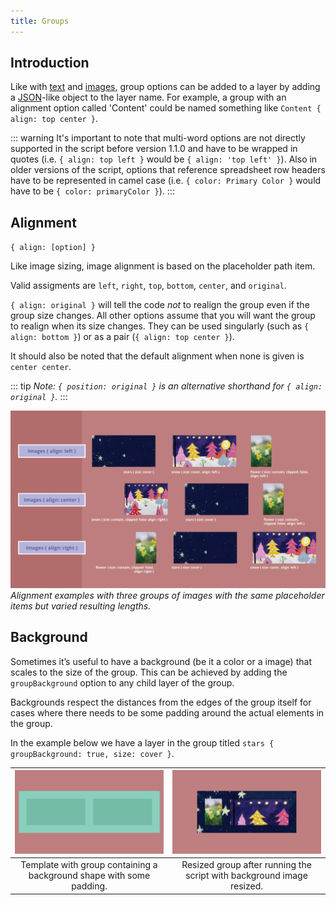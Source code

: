 ```yaml
---
title: Groups
---
```

## Introduction

Like with [text](../text/) and [images](../images/), group options can be added to a layer by adding a [JSON](https://www.json.org/json-en.html)-like object to the layer name. For example, a group with an alignment option called 'Content' could be named something like `Content { align: top center }`.

::: warning
It's important to note that multi-word options are not directly supported in the script before version 1.1.0 and have to be wrapped in quotes (i.e. `{ align: top left }` would be `{ align: 'top left' }`). Also in older versions of the script, options that reference spreadsheet row headers have to be represented in camel case (i.e. `{ color: Primary Color }` would have to be `{ color: primaryColor }`).
:::

## Alignment

`{ align: [option] }`

Like image sizing, image alignment is based on the placeholder path item.

Valid assigments are `left`, `right`, `top`, `bottom`, `center`, and `original`.

`{ align: original }` will tell the code _not_ to realign the group even if the group size changes. All other options assume that you will want the group to realign when its size changes. They can be used singularly (such as `{ align: bottom }`) or as a pair (`{ align: top center }`).

It should also be noted that the default alignment when none is given is `center center`.

::: tip
_Note: `{ position: original }` is an alternative shorthand for `{ align: original }`._
:::

![](../../images/group-alignment.jpg)
_Alignment examples with three groups of images with the same placeholder items but varied resulting lengths._

## Background

Sometimes it’s useful to have a background (be it a color or a image) that scales to the size of the group. This can be achieved by adding the `groupBackground` option to any child layer of the group.

Backgrounds respect the distances from the edges of the group itself for cases where there needs to be some padding around the actual elements in the group.

In the example below we have a layer in the group titled `stars { groupBackground: true, size: cover }`.

![](../../images/group-background-before.jpg) |  ![](../../images/group-background-after.jpg)
:-------------------------:|:-------------------------:
Template with group containing a background shape with some padding.  | Resized group after running the script with background image resized.